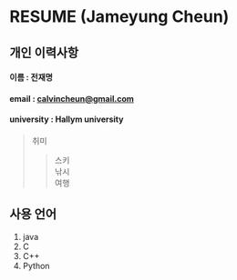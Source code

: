 # RESUME (Jameyung Cheun)

## 개인 이력사항  
#### 이름 : 전재명
#### email : calvincheun@gmail.com
#### university : Hallym university

> 취미
>> 스키  
>> 낚시  
>> 여행

## 사용 언어
1. java
2. C
3. C++
4. Python
